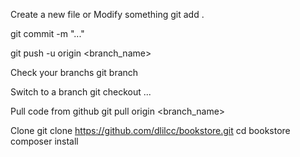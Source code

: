 Create a new file or Modify something
 git add . 

 git commit -m "..."

 git push -u origin <branch_name> 

Check your branchs
    git branch

Switch to a branch
    git checkout ...

Pull code from github
    git pull origin <branch_name>

Clone 
    git clone https://github.com/dlilcc/bookstore.git
    cd bookstore
    composer install
